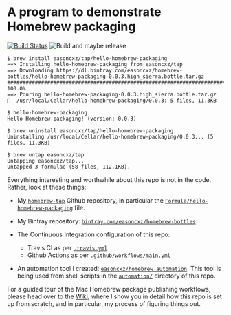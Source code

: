A program to demonstrate Homebrew packaging
===========================================

[![Build Status](https://travis-ci.org/easoncxz/hello-homebrew-packaging.svg?branch=master)](https://travis-ci.org/easoncxz/hello-homebrew-packaging)
![Build and maybe release](https://github.com/easoncxz/hello-homebrew-packaging/workflows/Build%20and%20maybe%20release/badge.svg)

    $ brew install easoncxz/tap/hello-homebrew-packaging
    ==> Installing hello-homebrew-packaging from easoncxz/tap
    ==> Downloading https://dl.bintray.com/easoncxz/homebrew-bottles/hello-homebrew-packaging-0.0.3.high_sierra.bottle.tar.gz
    ######################################################################## 100.0%
    ==> Pouring hello-homebrew-packaging-0.0.3.high_sierra.bottle.tar.gz
    🍺  /usr/local/Cellar/hello-homebrew-packaging/0.0.3: 5 files, 11.3KB

    $ hello-homebrew-packaging
    Hello Homebrew packaging! (version: 0.0.3)

    $ brew uninstall easoncxz/tap/hello-homebrew-packaging
    Uninstalling /usr/local/Cellar/hello-homebrew-packaging/0.0.3... (5 files, 11.3KB)

    $ brew untap easoncxz/tap
    Untapping easoncxz/tap...
    Untapped 3 formulae (58 files, 112.1KB).

Everything interesting and worthwhile about this repo is not in the code.
Rather, look at these things:

- My [`homebrew-tap`][tap-repo] Github repository, in particular the
  [`Formula/hello-homebrew-packaging`][formula] file.

- My Bintray repository:
  [`bintray.com/easoncxz/homebrew-bottles`][bintray-repo]

- The Continuous Integration configuration of this repo:
    - Travis CI as per [`.travis.yml`](.travis.yml)
    - Github Actions as per
      [`.github/workflows/main.yml`](.github/workflows/main.yml)

- An automation tool I created: [`easoncxz/homebrew_automation`][auto]. This
  tool is being used from shell scripts in the [`automation/`](automation/)
  directory of this repo.

For a guided tour of the Mac Homebrew package publishing workflows, please head
over to the [Wiki][wiki], where I show you in detail how this repo is set up
from scratch, and in particular, my process of figuring things out.

[bintray-repo]: https://bintray.com/easoncxz/homebrew-bottles
[tap-repo]: https://github.com/easoncxz/homebrew-tap
[formula]: https://github.com/easoncxz/homebrew-tap/blob/master/Formula/hello-homebrew-packaging.rb
[auto]: https://github.com/easoncxz/homebrew-automation
[wiki]: https://github.com/easoncxz/hello-homebrew-packaging/wiki
